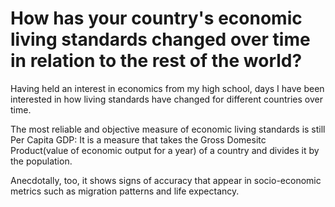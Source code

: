 # How has your country's economic living standards changed over time in relation to the rest of the world?
Having held an interest in economics from my high school, days I have been interested in how living standards have changed for different countries over time. 


The most reliable and objective measure of economic living standards is still Per Capita GDP:
  It is a measure that takes the Gross Domesitc Product(value of economic output for a year) of a country and divides it by the population.

Anecdotally, too, it shows signs of accuracy that appear in socio-economic metrics such as migration patterns and life expectancy.
  
